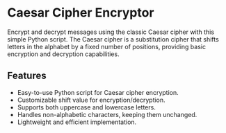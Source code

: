 # Caesar Cipher Encryptor

Encrypt and decrypt messages using the classic Caesar cipher with this simple Python script. The Caesar cipher is a substitution cipher that shifts letters in the alphabet by a fixed number of positions, providing basic encryption and decryption capabilities.

## Features

- Easy-to-use Python script for Caesar cipher encryption.
- Customizable shift value for encryption/decryption.
- Supports both uppercase and lowercase letters.
- Handles non-alphabetic characters, keeping them unchanged.
- Lightweight and efficient implementation.


